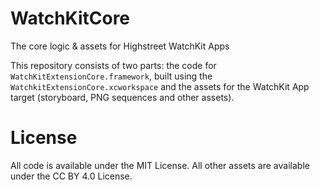 # WatchKitCore
The core logic &amp; assets for Highstreet WatchKit Apps

This repository consists of two parts: the code for `WatchKitExtensionCore.framework`, built using the `WatchkitExtensionCore.xcworkspace` and the assets for the WatchKit App target (storyboard, PNG sequences and other assets). 

# License
All code is available under the MIT License. All other assets are available under the CC BY 4.0 License.